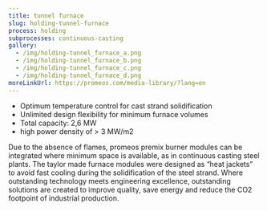 ```yaml
---
title: tunnel furnace
slug: holding-tunnel-furnace
process: holding
subprocesses: continuous-casting
gallery:
  - /img/holding-tunnel_furnace_a.png
  - /img/holding-tunnel_furnace_b.png
  - /img/holding-tunnel_furnace_c.png
  - /img/holding-tunnel_furnace_d.png
moreLinkUrl: https://promeos.com/media-library/?lang=en
---
```


*  Optimum temperature control for cast strand solidification 
*  Unlimited design flexibility for minimum furnace volumes 
*  Total capacity: 2,6 MW 
*  high power density of > 3 MW/m2 

Due to the absence of flames, promeos premix burner modules can be integrated where minimum space is available, as in continuous casting steel plants. The taylor made furnace modules were designed as “heat jackets” to avoid fast cooling during the solidification of the steel strand. Where outstanding technology meets engineering excellence, outstanding solutions are created to improve quality, save energy and reduce the CO2 footpoint of industrial production.

